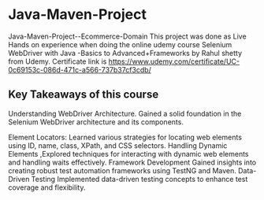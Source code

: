 # Java-Maven-Project
Java-Maven-Project--Ecommerce-Domain
This project was done as Live Hands on experience when doing the online udemy course Selenium WebDriver with Java -Basics to Advanced+Frameworks by Rahul shetty from Udemy. 
Certificate link is https://www.udemy.com/certificate/UC-0c69153c-086d-471c-a566-737b37cf3cdb/

## Key Takeaways of this course
Understanding WebDriver Architecture. 
Gained a solid foundation in the Selenium WebDriver architecture and its components.

Element Locators: Learned various strategies for locating web elements using ID, name, class, XPath, and CSS selectors.
Handling Dynamic Elements ,Explored techniques for interacting with dynamic web elements and handling waits effectively. 
Framework Development Gained insights into creating robust test automation frameworks using TestNG and Maven. 
Data-Driven Testing Implemented data-driven testing concepts to enhance test coverage and flexibility.
